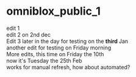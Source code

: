 # omniblox_public_1
edit 1 <br>
edit 2 on 2nd dec <br>
Edit 3 later in the day for testing on the <b> third </b> Jan <br>
another edit for testing on Friday morning <br>
More edits, this time on Friday the 10th <br>
now it's Tuesday the 25th Feb <br>
works for manual refresh, how about automated? 
